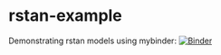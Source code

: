 # rstan-example
Demonstrating rstan models using mybinder: [![Binder](https://mybinder.org/badge_logo.svg)](https://mybinder.org/v2/gh/EdJeeOnGitHub/rstan-example/master)
